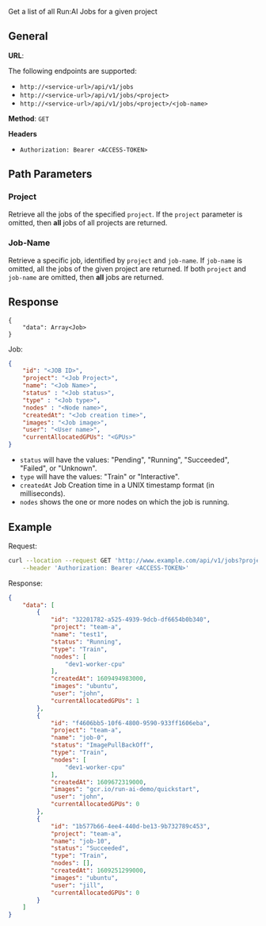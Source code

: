 Get a list of all Run:AI Jobs for a given project

## General

__URL__:

The following endpoints are supported:

* `http://<service-url>/api/v1/jobs`
* `http://<service-url>/api/v1/jobs/<project>`
* `http://<service-url>/api/v1/jobs/<project>/<job-name>`

__Method__: `GET`

__Headers__

- `Authorization: Bearer <ACCESS-TOKEN>`

## Path Parameters

### Project

Retrieve all the jobs of the specified `project`.
If the `project` parameter is omitted, then __all__ jobs of all projects are returned. 

### Job-Name

Retrieve a specific job, identified by `project` and `job-name`. 
If `job-name` is omitted, all the jobs of the given project are
returned. If both `project` and `job-name` are omitted, then
__all__ jobs are returned.

## Response 
```
{
    "data": Array<Job>
}
```

Job:

``` json
{
    "id": "<JOB ID>",
    "project": "<Job Project>",
    "name": "<Job Name>",
    "status" : "<Job status>",
    "type" : "<Job type>",
    "nodes" : "<Node name>",
    "createdAt": "<Job creation time>",
    "images": "<Job image>",
    "user": "<User name>",
    "currentAllocatedGPUs": "<GPUs>"
}

```

* `status` will have the values: "Pending", "Running", "Succeeded", "Failed", or "Unknown".
* `type` will have the values: "Train" or "Interactive".
* `createdAt` Job Creation time in a UNIX timestamp format (in milliseconds).
* `nodes` shows the one or more nodes on which the job is running.

## Example

Request:

``` bash
curl --location --request GET 'http://www.example.com/api/v1/jobs?project=team-a' \
    --header 'Authorization: Bearer <ACCESS-TOKEN>'

```

Response:

``` json
{
    "data": [
        {
            "id": "32201782-a525-4939-9dcb-df6654b0b340",
            "project": "team-a",
            "name": "test1",
            "status": "Running",
            "type": "Train",
            "nodes": [
                "dev1-worker-cpu"
            ],
            "createdAt": 1609494983000,
            "images": "ubuntu",
            "user": "john",
            "currentAllocatedGPUs": 1
        },
        {
            "id": "f4606bb5-10f6-4800-9590-933ff1606eba",
            "project": "team-a",
            "name": "job-0",
            "status": "ImagePullBackOff",
            "type": "Train",
            "nodes": [
                "dev1-worker-cpu"
            ],
            "createdAt": 1609672319000,
            "images": "gcr.io/run-ai-demo/quickstart",
            "user": "john",
            "currentAllocatedGPUs": 0
        },
        {
            "id": "1b577b66-4ee4-440d-be13-9b732789c453",
            "project": "team-a",
            "name": "job-10",
            "status": "Succeeded",
            "type": "Train",
            "nodes": [],
            "createdAt": 1609251299000,
            "images": "ubuntu",
            "user": "jill",
            "currentAllocatedGPUs": 0
        }
    ]
}
```

